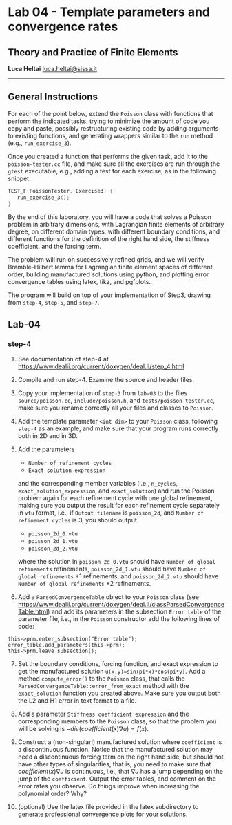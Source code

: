 #  Lab 04 - Template parameters and convergence rates
## Theory and Practice of Finite Elements

**Luca Heltai** <luca.heltai@sissa.it>

* * * * *

## General Instructions

For each of the point below, extend the `Poisson` class with functions that
perform the indicated tasks, trying to minimize the amount of code you copy and
paste, possibly restructuring existing code by adding arguments to existing
functions, and generating wrappers similar to the `run` method (e.g.,
`run_exercise_3`).

Once you created a function that performs the given task, add it to the
`poisson-tester.cc` file, and make sure all the exercises are run through the
`gtest` executable, e.g., adding a test for each exercise, as in the following
snippet:

```C++
TEST_F(PoissonTester, Exercise3) {
   run_exercise_3();
}
```

By the end of this laboratory, you will have a code that solves a Poisson
problem in arbitrary dimensions, with Lagrangian finite elements of arbitrary
degree, on different domain types, with different boundary conditions, and
different functions for the definition of the right hand side, the stiffness
coefficient, and the forcing term.

The problem will run on successively refined grids, and we will verify
Bramble-Hilbert lemma for Lagrangian finite element spaces of different order,
building manufactured solutions using python, and plotting error convergence
tables using latex, tikz, and pgfplots.

The program will build on top of your implementation of Step3, drawing from
`step-4`, `step-5`, and `step-7`.

## Lab-04 

### step-4

1.  See documentation of step-4 at
    <https://www.dealii.org/current/doxygen/deal.II/step_4.html>

2.  Compile and run step-4. Examine the source and header files.

3. Copy your implementation of `step-3` from `lab-03` to the files
`source/poisson.cc`, `include/poisson.h`, and `tests/poisson-tester.cc`, make
sure you rename correctly all your files and classes to `Poisson`.

4. Add the template parameter `<int dim>` to your `Poisson` class, following
`step-4` as an example, and make sure that your program runs correctly both in
2D and in 3D.

5. Add the parameters
   
    - `Number of refinement cycles`
    - `Exact solution expression`
   
   and the corresponding member variables (i.e., `n_cycles`,
   `exact_solution_expression`, and `exact_solution`) and run the Poisson
   problem again for each refinement cycle with one global refinement, making
   sure you output the result for each refinement cycle separately in `vtu`
   format, i.e., if `Output filename` is `poisson_2d`, and `Number of
   refinement cycles` is 3, you should output

     - `poisson_2d_0.vtu`
     - `poisson_2d_1.vtu`
     - `poisson_2d_2.vtu`

    where the solution in `poisson_2d_0.vtu` should have `Number of global
    refinements` refinements, `poisson_2d_1.vtu` should have `Number of global
    refinements` +1 refinements, and `poisson_2d_2.vtu` should have `Number of
    global refinements` +2 refinements.

6. Add a `ParsedConvergenceTable` object to your `Poisson` class (see
https://www.dealii.org/current/doxygen/deal.II/classParsedConvergenceTable.html)
and add its parameters in the subsection `Error table` of the parameter file,
i.e., in the `Poisson` constructor add the following lines of code:
```
this->prm.enter_subsection("Error table");
error_table.add_parameters(this->prm);
this->prm.leave_subsection();
```

7. Set the boundary conditions, forcing function, and exact expression to get
the manufactured solution `u(x,y)=sin(pi*x)*cos(pi*y)`. Add a method
`compute_error()` to the `Poisson` class, that calls the
`ParsedConvergenceTable::error_from_exact` method with the `exact_solution`
function you created above. Make sure you output both the L2 and H1 error in
text format to a file.

8. Add a parameter `Stiffness coefficient expression` and the corresponding
members to the `Poisson` class, so that the problem you will be solving is 
$-div(coefficient(x)\nabla u) = f(x)$.

9. Construct a (non-singular!) manufactured solution where `coefficient` is a
discontinuous function. Notice that the manufactured solution may need a
discontinuous forcing term on the right hand side, but should not have other
types of singularities, that is, you need to make sure that
$coefficient(x)\nabla u$ is continuous, i.e., that $\nabla u$ has a jump
depending on the jump of the `coefficient`. Output the error tables, and
comment on the error rates you observe. Do things improve when increasing the
polynomial order? Why?

10. (optional) Use the latex file provided in the latex subdirectory to
generate professional convergence plots for your solutions.